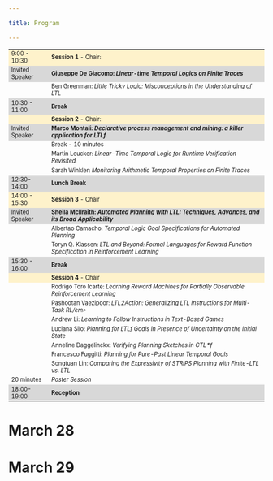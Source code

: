 ```yaml
---

title: Program

---
```



<table style="font-size:80%">
  <tbody>
    <tr style="background-color:#FEF2CB">
      <td>9:00  - 10:30   </td>
      <td><b>Session 1</b> - Chair:</td>
    </tr>
    <tr style="background-color:#D8D8D8">
      <td>Invited Speaker</td>
      <td><b> Giuseppe De Giacomo: <em>Linear-time Temporal Logics on Finite Traces</em></b></td>
    </tr>
    <tr>
      <td></td>
      <td>Ben Greenman: <em>Little Tricky Logic: Misconceptions in the Understanding of LTL </em></td>
    </tr>
    <tr style="background-color:#D8D8D8">
      <td>10:30  - 11:00</td>
      <td><b>Break</b></td>
    </tr>
    <tr style="background-color:#FEF2CB">
      <td> </td>
      <td><b>Session 2</b> - Chair:</td>
    </tr>
    <tr style="background-color:#D8D8D8">
      <td>Invited Speaker</td>
      <td><b> Marco Montali: <em>Declarative process management and mining: a killer application for LTLf</em></b></td>
    </tr>
    <tr>
      <td></td>
      <td>Break - 10 minutes</td>
    </tr>
    <tr>
      <td></td>
      <td>Martin Leucker: <em> Linear-Time Temporal Logic for Runtime Verification Revisited</em></td>
    </tr>
    <tr>
      <td></td>
      <td>Sarah Winkler:<em> Monitoring Arithmetic Temporal Properties on Finite Traces </em></td>
    </tr>
    <tr style="background-color:#D8D8D8">
      <td>12:30-14:00</td>
      <td><b>Lunch Break</b></td>
    </tr>
    <tr style="background-color:#FEF2CB">
      <td>14:00 - 15:30</td>
      <td><b>Session 3</b> - Chair</td>
    </tr>
    <tr style="background-color:#D8D8D8">
      <td>Invited Speaker</td>
      <td><b> Sheila McIlraith: <em>Automated Planning with LTL: Techniques, Advances, and its Broad Applicability
</em></b></td>
<tr>
<td></td>
<td>Albertao Camacho: <em>Temporal Logic Goal Specifications for Automated Planning </em></td>
</tr>
<tr>
<td></td>
<td>Toryn Q. Klassen:  <em>LTL and Beyond: Formal Languages for Reward Function Specification in Reinforcement Learning 	 </em></td>
</tr>
<tr style="background-color:#D8D8D8">
<td>15:30  - 16:00</td>
<td><b>Break</b></td>
</tr>
<tr style="background-color:#FEF2CB">
<td> </td>
<td><b>Session 4  </b>- Chair</td>
</tr>
<tr>
<td></td>
<td>Rodrigo Toro Icarte: <em> Learning Reward Machines for Partially Observable Reinforcement Learning </em></td>
</tr>
<tr>
<td></td>
<td>Pashootan Vaezipoor:<em> LTL2Action: Generalizing LTL Instructions for Multi-Task RL/em> </em></td>
</tr>
<tr>
<td></td>
<td>Andrew Li: <em> Learning to Follow Instructions in Text-Based Games </em></td>
</tr>
<tr>
<td></td>
<td>Luciana Silo:<em> Planning for LTLf Goals in Presence of Uncertainty on the Initial State
</em></td>
</tr>
<tr>
<td></td>
<td>Anneline Daggelinckx: <em> Verifying Planning Sketches in CTL*f
</em></td>
</tr>
</tr>
<tr>
<td></td>
<td>Francesco Fuggitti: <em>  Planning for Pure-Past Linear Temporal Goals </em></td>
</tr>
</tr>
<tr>
<td></td>
<td>Songtuan Lin: <em> Comparing the Expressivity of STRIPS Planning with Finite-LTL vs. LTL
</em></td>
</tr>
<tr>
<td>20 minutes</td>
<td> <em> Poster Session </em></td>
</tr>
<tr style="background-color:#D8D8D8">
      <td>18:00-19:00</td>
      <td><b>Reception</b></td>
    </tr>
  </tbody>
</table>



<h1>March 28</h1>

<h1>March 29</h1>